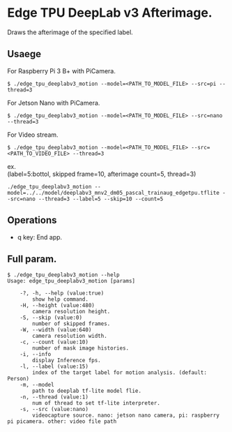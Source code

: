 # Edge TPU DeepLab v3 Afterimage.
Draws the afterimage of the specified label. 

## Usaege
For Raspberry Pi 3 B+ with PiCamera.
```
$ ./edge_tpu_deeplabv3_motion --model=<PATH_TO_MODEL_FILE> --src=pi --thread=3
```

For Jetson Nano with PiCamera.
```
$ ./edge_tpu_deeplabv3_motion --model=<PATH_TO_MODEL_FILE> --src=nano --thread=3
```

For Video stream.
```
$ ./edge_tpu_deeplabv3_motion --model=<PATH_TO_MODEL_FILE> --src=<PATH_TO_VIDEO_FILE> --thread=3
```

ex.<br>
(label=5:bottol, skipped frame=10, afterimage count=5, thread=3)
```
./edge_tpu_deeplabv3_motion --model=../../model/deeplabv3_mnv2_dm05_pascal_trainaug_edgetpu.tflite --src=nano --thread=3 --label=5 --skip=10 --count=5
```

## Operations
- q key: End app.

## Full param.
```
$ ./edge_tpu_deeplabv3_motion --help
Usage: edge_tpu_deeplabv3_motion [params] 

	-?, -h, --help (value:true)
		show help command.
	-H, --height (value:480)
		camera resolution height.
	-S, --skip (value:0)
		number of skipped frames.
	-W, --width (value:640)
		camera resolution width.
	-c, --count (value:10)
		number of mask image histories.
	-i, --info
		display Inference fps.
	-l, --label (value:15)
		index of the target label for motion analysis. (default: Person)
	-m, --model
		path to deeplab tf-lite model flie.
	-n, --thread (value:1)
		num of thread to set tf-lite interpreter.
	-s, --src (value:nano)
		videocapture source. nano: jetson nano camera, pi: raspberry pi picamera. other: video file path
```